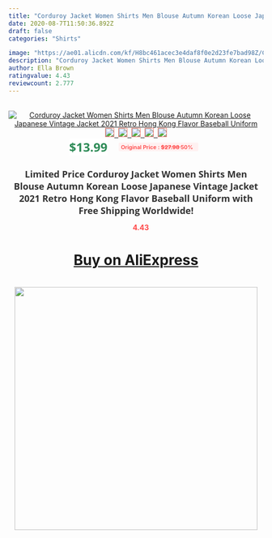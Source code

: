 ```yaml
---
title: "Corduroy Jacket Women Shirts Men Blouse Autumn Korean Loose Japanese Vintage Jacket 2021 Retro Hong Kong Flavor Baseball Uniform"
date: 2020-08-7T11:50:36.892Z
draft: false
categories: "Shirts"

image: "https://ae01.alicdn.com/kf/H8bc461acec3e4daf8f0e2d23fe7bad98Z/Corduroy-Jacket-Women-Shirts-Men-Blouse-Autumn-Korean-Loose-Japanese-Vintage-Jacket-2021-Retro-Hong-Kong.jpg"
description: "Corduroy Jacket Women Shirts Men Blouse Autumn Korean Loose Japanese Vintage Jacket 2021 Retro Hong Kong Flavor Baseball Uniform"
author: Ella Brown
ratingvalue: 4.43
reviewcount: 2.777
---
```

<br>
<div style="text-align: center;">
<a href="https://s.click.aliexpress.com/e/_9i5fZj" target="_blank" rel="nofollow noopener noreferrer"><img alt="Corduroy Jacket Women Shirts Men Blouse Autumn Korean Loose Japanese Vintage Jacket 2021 Retro Hong Kong Flavor Baseball Uniform" class="magnifier-image" src="https://ae01.alicdn.com/kf/H8bc461acec3e4daf8f0e2d23fe7bad98Z/Corduroy-Jacket-Women-Shirts-Men-Blouse-Autumn-Korean-Loose-Japanese-Vintage-Jacket-2021-Retro-Hong-Kong.jpg_640x640.jpg">
<br>
<img style="border:1px solid salmon" src="https://ae01.alicdn.com/kf/H8bc461acec3e4daf8f0e2d23fe7bad98Z/Corduroy-Jacket-Women-Shirts-Men-Blouse-Autumn-Korean-Loose-Japanese-Vintage-Jacket-2021-Retro-Hong-Kong.jpg_120x120.jpg">&nbsp;&nbsp;<img style="border:1px solid salmon" src="https://ae01.alicdn.com/kf/H189e034db7c144f496325b90548f0b9bS/Corduroy-Jacket-Women-Shirts-Men-Blouse-Autumn-Korean-Loose-Japanese-Vintage-Jacket-2021-Retro-Hong-Kong.jpg_120x120.jpg">&nbsp;&nbsp;<img style="border:1px solid salmon" src="_120x120.jpg">&nbsp;&nbsp;<img style="border:1px solid salmon" src="_120x120.jpg">&nbsp;&nbsp;<img style="border:1px solid salmon" src="https://ae01.alicdn.com/kf/H32190da7b9a84d32b22a4184f8f998c1W/Corduroy-Jacket-Women-Shirts-Men-Blouse-Autumn-Korean-Loose-Japanese-Vintage-Jacket-2021-Retro-Hong-Kong.jpg_120x120.jpg"></a></div><br0>
<div style="text-align: center;"><span style="background-color: white; border: 0px; box-sizing: border-box; color: seagreen; display: inline-block; font-family: &quot;open sans&quot; , &quot;arial&quot; , &quot;helvetica&quot; , sans-serif , &quot;heiti&quot;; font-size: 24px; font-stretch: inherit; font-weight: 700; line-height: inherit; margin: 0px 10px 0px 0px; padding: 0px; vertical-align: middle;">$13.99 </span>
<span style="background: rgb(255 , 241 , 241); border-radius: 3px; border: 0px; box-sizing: border-box; color: #ff4747; display: inline-block; font-family: inherit; font-size: 12px; font-stretch: inherit; font-style: inherit; font-variant: inherit; font-weight: 600; line-height: inherit; margin: 0px; padding: 2px 5px; transform: scale(0.9); vertical-align: middle;">Original Price : <b style="text-decoration: line-through;">$27.98 </b> 50%&nbsp;&nbsp;</span></div>
<h1 style="color: #333333; display: inline-block; font-family: &quot;open sans&quot; , &quot;arial&quot; , &quot;helvetica&quot; , sans-serif , &quot;heiti&quot;; font-size: 18px; font-stretch: inherit; font-weight: 700; text-align: center;">Limited Price Corduroy Jacket Women Shirts Men Blouse Autumn Korean Loose Japanese Vintage Jacket 2021 Retro Hong Kong Flavor Baseball Uniform with Free Shipping Worldwide!</h1>
<div style="color: #ff4747; text-align: center;">
<img src="https://4.bp.blogspot.com/-M0ZcTcb-5uY/XleCXlxnR4I/AAAAAAAAAEc/OrjgMkXV1oMQFaCRZj5HQwOCBcu3w1FegCPcBGAYYCw/s1600/star.png" style="height: 15px;">&nbsp;<b>4.43</b></div>
<div class="button_cont" align="center"><a class="buynow_a" href="https://s.click.aliexpress.com/e/_9i5fZj" target="_blank" rel="nofollow noopener noreferrer"><H1>Buy on AliExpress</H1></a></div><br>
<div class="separator" style="clear: both; text-align: center;">
<img src="https://lh3.googleusercontent.com/-pTy5HemUv9M/XlePHvY0dAI/AAAAAAAAAE4/0nX5iRUoIWY8eMW9Dpxeirr157OZliDIgCLcBGAsYHQ/s1600/badge.gif" width="480">
</div>

